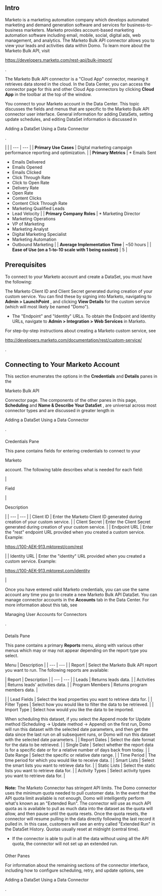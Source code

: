 

Intro
-------

Marketo is a marketing automation company which develops automated marketing and demand generation software and services for business-to-business marketers. Marketo provides account-based marketing automation software including email, mobile, social, digital ads, web management, and analytics. The Marketo Bulk API connector allows you to view your leads and activities data within Domo. To learn more about the Marketo Bulk API, visit

https://developers.marketo.com/rest-api/bulk-import/

.


 The Marketo Bulk API connector is a "Cloud App" connector, meaning it retrieves data stored in the cloud. In the Data Center, you can access the connector page for this and other Cloud App connectors by clicking
 ****Cloud App****
 in the toolbar at the top of the window.


 You connect to your Marketo account in the Data Center. This topic discusses the fields and menus that are specific to the Marketo Bulk API connector user interface. General information for adding DataSets, setting update schedules, and editing DataSet information is discussed in

Adding a DataSet Using a Data Connector

.

  |  |
| --- | --- |
|
****Primary Use Cases****
 |
 Digital marketing campaign performance reporting and optimization.
  |
|
****Primary Metrics****
 | * Emails Sent
* Emails Delivered
* Emails Opened
* Emails Clicked
* Click Through Rate
* Click to Open Rate
* Delivery Rate
* Open Rate
* Content Clicks
* Content Click Through Rate
* Marketing Qualified Leads
* Lead Velocity
 |
|
****Primary Company Roles****
 | * Marketing Director
* Marketing Operations
* VP of Marketing
* Marketing Analyst
* Digital Marketing Specialist
* Marketing Automation
* Outbound Marketing
 |
|
****Average Implementation Time****
 |
 ~50 hours
  |
|
****Ease of Use (on a 1-to-10 scale with 1 being easiest)****
 |
 5
  |

Prerequisites
---------------

To connect to your Marketo account and create a DataSet, you must have the following:

 The Marketo Client ID and Client Secret generated during creation of your custom service. You can find these by signing into Marketo, navigating to
 ****Admin > LaunchPoint****
 , and clicking
 ****View Details****
 for the custom service (which will most likely be named "Domo").
* The "Endpoint" and "Identity" URLs. To obtain the Endpoint and Identity URLs, navigate to
 ****Admin > Integration > Web Services****
 in Marketo.

For step-by-step instructions about creating a Marketo custom service, see

http://developers.marketo.com/documentation/rest/custom-service/

.


 Connecting to Your Marketo Account
------------------------------------


 This section enumerates the options in the
 **Credentials**
 and
 **Details**
 panes in the

Marketo Bulk API

Connector page. The components of the other panes in this page,
 **Scheduling**
 and
 **Name & Describe Your DataSet**
 , are universal across most connector types and are discussed in greater length in

Adding a DataSet Using a Data Connector

.


###

Credentials Pane


 This pane contains fields for entering credentials to connect to your

Marketo

account. The following table describes what is needed for each field:


|

Field

|

Description

|
| --- | --- |
|
 Client ID
  |
 Enter the Marketo Client ID generated during creation of your custom service.
  |
|
 Client Secret
  |
 Enter the Client Secret generated during creation of your custom service.
  |
|
 Endpoint URL
  |
 Enter the "rest" endpoint URL provided when you created a custom service. Example:


 https://100-AEK-913.mktorest/com/rest

|
|
 Identity URL
  |
 Enter the "identity" URL provided when you created a custom service. Example:


 https://100-AEK-913.mktorest.com/identity

|


 Once you have entered valid Marketo credentials, you can use the same account any time you go to create a new Marketo Bulk API DataSet. You can manage connector accounts in the
 **Accounts**
 tab in the Data Center. For more information about this tab, see

Managing User Accounts for Connectors

.


###
 Details Pane

This pane contains a primary
 **Reports**
 menu, along with various other menus which may or may not appear depending on the report type you select.


 Menu
  |
 Description
  |
| --- | --- |
|
 Report
  |
 Select the Marketo Bulk API report you want to run. The following reports are available:


|
 Report
  |
 Description
  |
| --- | --- |
|
 Leads
  |
 Returns leads data.
  |
|
 Activities
  |
 Returns leads' activities data.
  |
|
 Program Members
  |
 Returns program members data.
  |

|
|
 Lead Fields
  |
 Select the lead properties you want to retrieve data for.
  |
|
 Filter Types
  |
 Select how you would like to filter the data to be retrieved.
  |
|
 Import Type
  |
 Select how would you like the data to be imported.


 When scheduling this dataset, if you select the Append mode for Update method (Scheduling -> Update method -> Append) on the first run, Domo will run this dataset with the selected date parameters, and then get the data since the last run on all subsequent runs, or Domo will run this dataset with the selected date parameters.
  |
|
 Report Dates
  |
 Select the date format for the data to be retrieved.
  |
|
 Single Date
  |
 Select whether the report data is for a specific date or for a relative number of days back from today.
  |
|
 Date Range
  |
 Select the specific or relative date range.
  |
|
 Time Period
  |
 The time period for which you would like to receive data.
  |
|
 Smart Lists
  |
 Select the smart lists you want to retrieve data for.
  |
|
 Static Lists
  |
 Select the static lists you want to retrieve data for.
  |
|
 Activity Types
  |
 Select activity types you want to retrieve data for.
  |


###


**Note:**
 The Marketo Connector has stringent API limits. The Domo connector uses the minimum quota needed to pull customer data. In the event that the API quota limit available is not enough, Domo will intelligently perform what's known as an "Extended Run". The connector will use as much API quota as is available to pull as much data into the dataset as the quota will allow, and then pause until the quota resets. Once the quota resets, the connector will resume pulling in the data directly following the last record it pulled in. In this case, customers will see an entry called "Extended Run" in the DataSet History. Quotas usually reset at midnight (central time).


* If the connector is able to pull in all the data without using all the API quota, the connector will not set up an extended run.


###
 Other Panes

For information about the remaining sections of the connector interface, including how to configure scheduling, retry, and update options, see

Adding a DataSet Using a Data Connector

.

